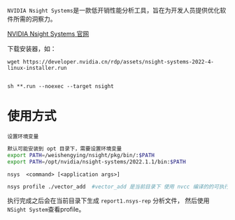 `NVIDIA Nsight Systems`是一款低开销性能分析工具，旨在为开发人员提供优化软件所需的洞察力。

[NVIDIA Nsight Systems 官网](https://developer.nvidia.cn/zh-cn/nsight-systems)

下载安装器，如：
```shell
wget https://developer.nvidia.cn/rdp/assets/nsight-systems-2022-4-linux-installer.run


sh **.run --noexec --target nsight
```

# 使用方式
`设置环境变量`
```bash
默认可能安装到 opt 目录下，需要设置环境变量
export PATH=/weishengying/nsight/pkg/bin/:$PATH
export PATH=/opt/nvidia/nsight-systems/2022.1.1/bin:$PATH
```

`nsys  <command> [<application args>]`
```bash
nsys profile ./vector_add  #vector_add 是当前目录下 使用 nvcc 编译的的可执行文件
```

执行完成之后会在当前目录下生成 `report1.nsys-rep` 分析文件， 然后使用 `NSight System`查看profile。